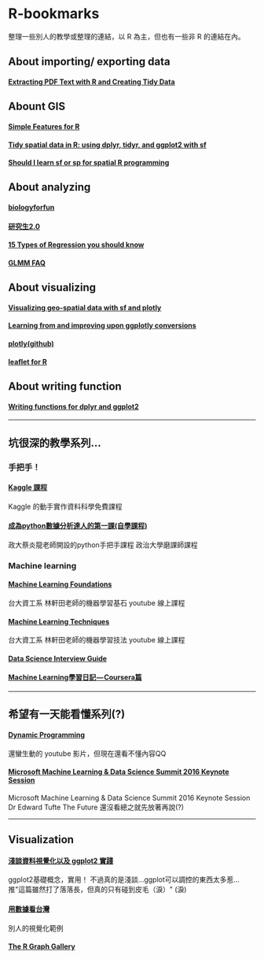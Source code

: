 # R-bookmarks
整理一些別人的教學或整理的連結，以 R 為主，但也有一些非 R 的連結在內。

## About importing/ exporting data

#### [Extracting PDF Text with R and Creating Tidy Data](https://www.r-bloggers.com/extracting-pdf-text-with-r-and-creating-tidy-data/)


## Abount GIS

#### [Simple Features for R](https://cran.r-project.org/web/packages/sf/vignettes/sf1.html#sfc-simple-feature-geometry-list-column)

#### [Tidy spatial data in R: using dplyr, tidyr, and ggplot2 with sf](http://strimas.com/r/tidy-sf/)

#### [Should I learn sf or sp for spatial R programming](https://www.r-bloggers.com/should-i-learn-sf-or-sp-for-spatial-r-programming/)


## About analyzing

#### [biologyforfun](https://biologyforfun.wordpress.com/)

#### [研究生2.0](https://researcher20.com/2010/10/29/stats-concepts-index/)

#### [15 Types of Regression you should know](https://www.r-bloggers.com/15-types-of-regression-you-should-know/)

#### [GLMM FAQ](https://bbolker.github.io/mixedmodels-misc/glmmFAQ.html#model-extensions-overdispersion-zero-inflation)


## About visualizing

#### [Visualizing geo-spatial data with sf and plotly](https://www.r-bloggers.com/visualizing-geo-spatial-data-with-sf-and-plotly/)

#### [Learning from and improving upon ggplotly conversions](https://blog.cpsievert.me/2018/01/30/learning-improving-ggplotly-geom-sf/)

#### [plotly(github)](https://github.com/ropensci/plotly)

#### [leaflet for R](https://rstudio.github.io/leaflet/markers.html)

## About writing function

#### [Writing functions for dplyr and ggplot2](https://www.r-bloggers.com/writing-functions-for-dplyr-and-ggplot2-april-2-2018/)

----

## 坑很深的教學系列...

### 手把手！

#### [Kaggle 課程](https://www.kaggle.com/learn/overview)
Kaggle 的動手實作資料科學免費課程

#### [成為python數據分析達人的第一課(自學課程)](http://moocs.nccu.edu.tw/course/123/intro)
政大蔡炎龍老師開設的python手把手課程 政治大學磨課師課程

### Machine learning

#### [Machine Learning Foundations](https://www.youtube.com/watch?v=nQvpFSMPhr0&list=PLXVfgk9fNX2I7tB6oIINGBmW50rrmFTqf)
台大資工系 林軒田老師的機器學習基石 youtube 線上課程

#### [Machine Learning Techniques](https://www.youtube.com/watch?v=A-GxGCCAIrg&list=PLXVfgk9fNX2IQOYPmqjqWsNUFl2kpk1U2)
台大資工系 林軒田老師的機器學習技法 youtube 線上課程

#### [Data Science Interview Guide](https://towardsdatascience.com/data-science-interview-guide-4ee9f5dc778)

#### [Machine Learning學習日記 — Coursera篇 ](https://medium.com/@ken90242/machine-learning%E5%AD%B8%E7%BF%92%E6%97%A5%E8%A8%98-coursera%E7%AF%87-%E6%A5%94%E5%AD%90-b4843f5d9e49)
----

## 希望有一天能看懂系列(?)

#### [Dynamic Programming](https://www.youtube.com/watch?v=DiAtV7SneRE)
還蠻生動的 youtube 影片，但現在還看不懂內容QQ

#### [Microsoft Machine Learning & Data Science Summit 2016 Keynote Session](https://www.youtube.com/watch?v=rHUDJ8RyseQ)
Microsoft Machine Learning & Data Science Summit 2016 Keynote Session Dr Edward Tufte The Future
還沒看總之就先放著再說(?)

----
## Visualization

#### [淺談資料視覺化以及 ggplot2 實踐](https://leemengtaiwan.github.io/data-visualization-from-matplotlib-to-ggplot2.html)
ggplot2基礎概念，實用！ 不過真的是淺談...ggplot可以調控的東西太多惹...
推"這篇雖然打了落落長，但真的只有碰到皮毛（淚）" (淚)

#### [用數據看台灣](https://www.taiwanstat.com/realtime/)
別人的視覺化範例

#### [The R Graph Gallery](https://www.r-graph-gallery.com/)
